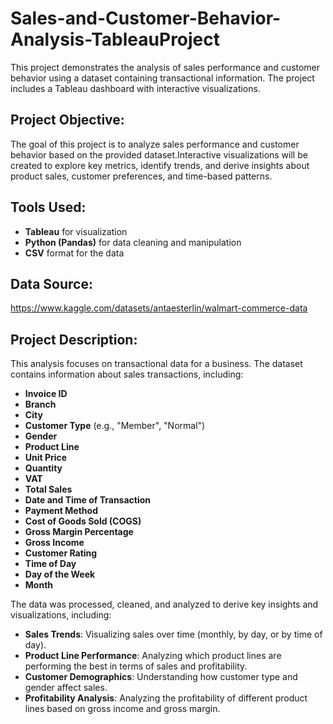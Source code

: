 # Sales-and-Customer-Behavior-Analysis-TableauProject
This project demonstrates the analysis of sales performance and customer behavior using a dataset containing transactional information. The project includes a Tableau dashboard with interactive visualizations.

## Project Objective:
The goal of this project is to analyze sales performance and customer behavior based on the provided dataset.Interactive visualizations will be created  to explore key metrics, identify trends, and derive insights about product sales, customer preferences, and time-based patterns.

## Tools Used:
- **Tableau** for visualization
- **Python (Pandas)** for data cleaning and manipulation
- **CSV** format for the data
## Data Source:
https://www.kaggle.com/datasets/antaesterlin/walmart-commerce-data

## Project Description:
This analysis focuses on transactional data for a business. The dataset contains information about sales transactions, including:
- **Invoice ID**
- **Branch**
- **City**
- **Customer Type** (e.g., "Member", "Normal")
- **Gender**
- **Product Line**
- **Unit Price**
- **Quantity**
- **VAT**
- **Total Sales**
- **Date and Time of Transaction**
- **Payment Method**
- **Cost of Goods Sold (COGS)**
- **Gross Margin Percentage**
- **Gross Income**
- **Customer Rating**
- **Time of Day**
- **Day of the Week**
- **Month**

The data was processed, cleaned, and analyzed to derive key insights and visualizations, including:
- **Sales Trends**: Visualizing sales over time (monthly, by day, or by time of day).
- **Product Line Performance**: Analyzing which product lines are performing the best in terms of sales and profitability.
- **Customer Demographics**: Understanding how customer type and gender affect sales.
- **Profitability Analysis**: Analyzing the profitability of different product lines based on gross income and gross margin.
  
